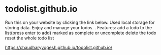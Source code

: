 # todolist.github.io

Run this on your website by clicking the link below. Used local storage for storing data. Enjoy and manage your todos.
.
Features:
add a todo to the list(press enter to add)
marked as complete or uncomplete
delete the todo
reset the whole todo list

https://chaudharyyogesh.github.io/todolist.github.io/
